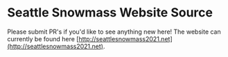 # Seattle Snowmass Website Source

Please submit PR's if you'd like to see anything new here! The website can currently be found here
[http://seattlesnowmass2021.net](http://seattlesnowmass2021.net).

